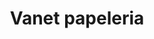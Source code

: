 ---
title: "Vanet papeleria"
url: /puerto-gaiatn/vanet-papeleria-calle-18-4-46/
shop: material de oficina
---